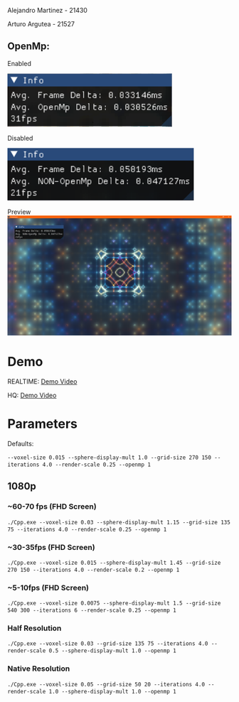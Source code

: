 Alejandro Martinez - 21430

Arturo Argutea - 21527

## OpenMp:
Enabled

![alt text](image-2.png)

Disabled

![alt text](image-3.png)

Preview
![alt text](image-1.png)
# Demo

REALTIME:
[Demo Video](Demo.mp4)

HQ:
[Demo Video](Demo-2.mp4)

# Parameters

Defaults:
```console
--voxel-size 0.015 --sphere-display-mult 1.0 --grid-size 270 150 --iterations 4.0 --render-scale 0.25 --openmp 1
```

## 1080p
### ~60-70 fps (FHD Screen)
```console
./Cpp.exe --voxel-size 0.03 --sphere-display-mult 1.15 --grid-size 135 75 --iterations 4.0 --render-scale 0.25 --openmp 1
```

### ~30-35fps (FHD Screen)
```console
./Cpp.exe --voxel-size 0.015 --sphere-display-mult 1.45 --grid-size 270 150 --iterations 4.0 --render-scale 0.2 --openmp 1
```

### ~5-10fps (FHD Screen)
```console
./Cpp.exe --voxel-size 0.0075 --sphere-display-mult 1.5 --grid-size 540 300 --iterations 6 --render-scale 0.25 --openmp 1
```


### Half Resolution
```console
./Cpp.exe --voxel-size 0.03 --grid-size 135 75 --iterations 4.0 --render-scale 0.5 --sphere-display-mult 1.0 --openmp 1 
```

### Native Resolution
```console
./Cpp.exe --voxel-size 0.05 --grid-size 50 20 --iterations 4.0 --render-scale 1.0 --sphere-display-mult 1.0 --openmp 1 
```